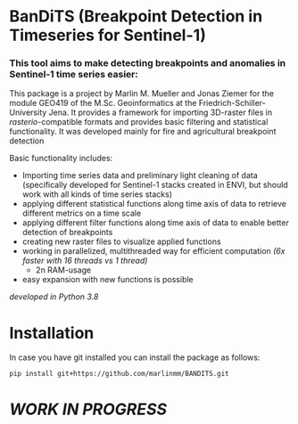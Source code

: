 # BanDiTS (Breakpoint Detection in Timeseries for Sentinel-1)

### This tool aims to make detecting breakpoints and anomalies in Sentinel-1 time series easier:
This package is a project by Marlin M. Mueller and Jonas Ziemer for the module GEO419 of the M.Sc. Geoinformatics at the Friedrich-Schiller-University Jena. 
It provides a framework for importing 3D-raster files in _rasterio_-compatible formats and provides basic filtering and statistical functionality. 
It was developed mainly for fire and agricultural breakpoint detection

Basic functionality includes:

* Importing time series data and preliminary light cleaning of data (specifically developed for Sentinel-1 stacks created in ENVI, but should work with all kinds of time series stacks)
* applying different statistical functions along time axis of data to retrieve different metrics on a time scale
* applying different filter functions along time axis of data to enable better detection of breakpoints
* creating new raster files to visualize applied functions
* working in parallelized, multithreaded way for efficient computation _(6x faster with 16 threads vs 1 thread)_
    * 2n RAM-usage
* easy expansion with new functions is possible

_developed in Python 3.8_

# Installation
In case you have git installed you can install the package as follows:

    pip install git+https://github.com/marlinmm/BANDITS.git

# _WORK IN PROGRESS_